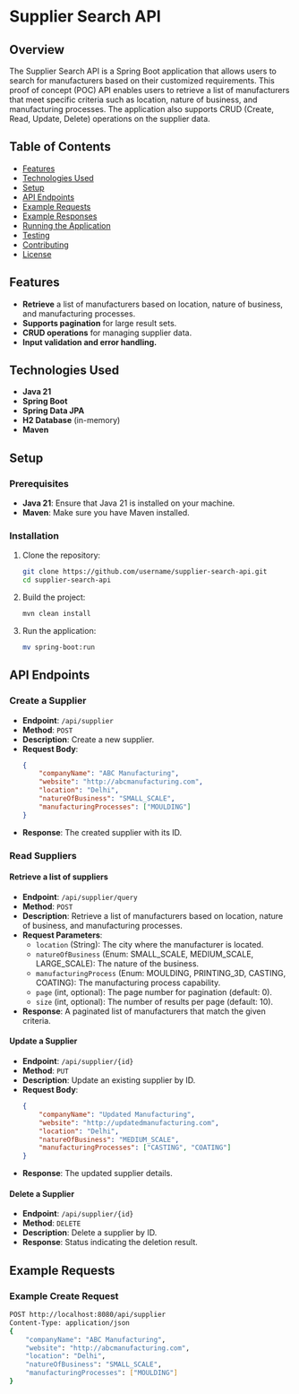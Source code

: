 # Supplier Search API

## Overview

The Supplier Search API is a Spring Boot application that allows users to search for manufacturers based on their customized requirements. This proof of concept (POC) API enables users to retrieve a list of manufacturers that meet specific criteria such as location, nature of business, and manufacturing processes. The application also supports CRUD (Create, Read, Update, Delete) operations on the supplier data.

## Table of Contents

- [Features](#features)
- [Technologies Used](#technologies-used)
- [Setup](#setup)
- [API Endpoints](#api-endpoints)
- [Example Requests](#example-requests)
- [Example Responses](#example-responses)
- [Running the Application](#running-the-application)
- [Testing](#testing)
- [Contributing](#contributing)
- [License](#license)

## Features

- **Retrieve** a list of manufacturers based on location, nature of business, and manufacturing processes.
- **Supports pagination** for large result sets.
- **CRUD operations** for managing supplier data.
- **Input validation and error handling.**

## Technologies Used

- **Java 21**
- **Spring Boot**
- **Spring Data JPA**
- **H2 Database** (in-memory)
- **Maven**

## Setup

### Prerequisites

- **Java 21**: Ensure that Java 21 is installed on your machine.
- **Maven**: Make sure you have Maven installed.

### Installation

1. Clone the repository:

    ```bash
    git clone https://github.com/username/supplier-search-api.git
    cd supplier-search-api
    ```

2. Build the project:

    ```bash
    mvn clean install
    ```

3. Run the application:

    ```bash
    mv spring-boot:run
    ```

## API Endpoints

### Create a Supplier

- **Endpoint**: `/api/supplier`
- **Method**: `POST`
- **Description**: Create a new supplier.
- **Request Body**:
    ```json
    {
        "companyName": "ABC Manufacturing",
        "website": "http://abcmanufacturing.com",
        "location": "Delhi",
        "natureOfBusiness": "SMALL_SCALE",
        "manufacturingProcesses": ["MOULDING"]
    }
    ```
- **Response**: The created supplier with its ID.

### Read Suppliers

#### Retrieve a list of suppliers

- **Endpoint**: `/api/supplier/query`
- **Method**: `POST`
- **Description**: Retrieve a list of manufacturers based on location, nature of business, and manufacturing processes.
- **Request Parameters**:
  - `location` (String): The city where the manufacturer is located.
  - `natureOfBusiness` (Enum: SMALL_SCALE, MEDIUM_SCALE, LARGE_SCALE): The nature of the business.
  - `manufacturingProcess` (Enum: MOULDING, PRINTING_3D, CASTING, COATING): The manufacturing process capability.
  - `page` (int, optional): The page number for pagination (default: 0).
  - `size` (int, optional): The number of results per page (default: 10).
- **Response**: A paginated list of manufacturers that match the given criteria.

#### Update a Supplier

- **Endpoint**: `/api/supplier/{id}`
- **Method**: `PUT`
- **Description**: Update an existing supplier by ID.
- **Request Body**:
    ```json
    {
        "companyName": "Updated Manufacturing",
        "website": "http://updatedmanufacturing.com",
        "location": "Delhi",
        "natureOfBusiness": "MEDIUM_SCALE",
        "manufacturingProcesses": ["CASTING", "COATING"]
    }
    ```
- **Response**: The updated supplier details.

#### Delete a Supplier

- **Endpoint**: `/api/supplier/{id}`
- **Method**: `DELETE`
- **Description**: Delete a supplier by ID.
- **Response**: Status indicating the deletion result.

## Example Requests

### Example Create Request

```bash
POST http://localhost:8080/api/supplier
Content-Type: application/json
{
    "companyName": "ABC Manufacturing",
    "website": "http://abcmanufacturing.com",
    "location": "Delhi",
    "natureOfBusiness": "SMALL_SCALE",
    "manufacturingProcesses": ["MOULDING"]
}
